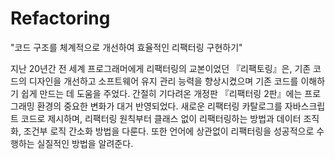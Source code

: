 # Refactoring

"코드 구조를 체계적으로 개선하여 효율적인 리팩터링 구현하기"

지난 20년간 전 세계 프로그래머에게 리팩터링의 교본이었던 『리팩토링』은, 기존 코드의 디자인을 개선하고 소프트웨어 유지 관리 능력을 향상시켰으며 기존 코드를 이해하기 쉽게 만드는 데 도움을 주었다. 간절히 기다려온 개정판 『리팩터링 2판』에는 프로그래밍 환경의 중요한 변화가 대거 반영되었다. 새로운 리팩터링 카탈로그를 자바스크립트 코드로 제시하며, 리팩터링 원칙부터 클래스 없이 리팩터링하는 방법과 데이터 조직화, 조건부 로직 간소화 방법을 다룬다. 또한 언어에 상관없이 리팩터링을 성공적으로 수행하는 실질적인 방법을 알려준다.